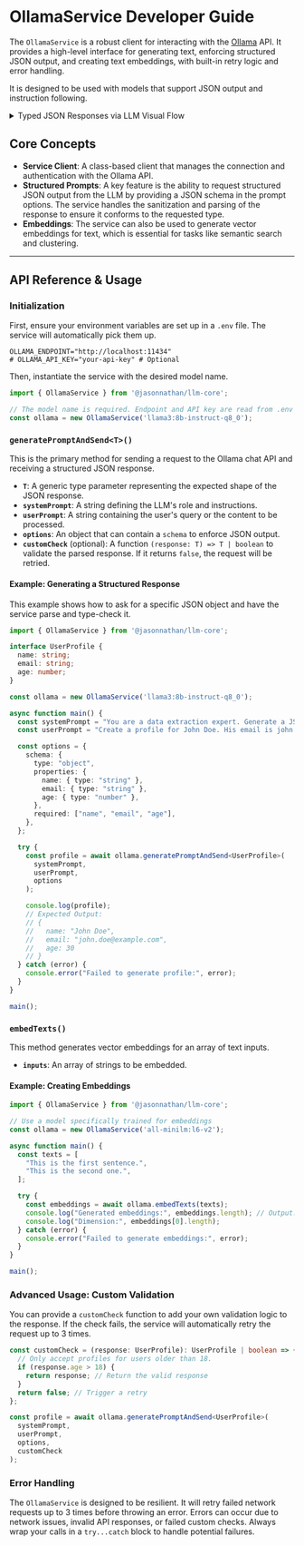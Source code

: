 # OllamaService Developer Guide

The `OllamaService` is a robust client for interacting with the [Ollama](https://ollama.com/) API. It provides a high-level interface for generating text, enforcing structured JSON output, and creating text embeddings, with built-in retry logic and error handling.

It is designed to be used with models that support JSON output and instruction following.

<details>
<summary>Typed JSON Responses via LLM Visual Flow</summary>

```mermaid
sequenceDiagram
    participant Client
    participant OllamaService
    participant OllamaAPI

    Client->>OllamaService: generatePromptAndSend(prompt, schema)
    OllamaService->>OllamaAPI: POST /api/chat (format: 'json')
    OllamaAPI-->>OllamaService: Raw JSON Response
    OllamaService->>OllamaService: Sanitize & Parse JSON

    alt Validation Passes
        OllamaService-->>Client: Typed <T> Response
    else Validation Fails
        OllamaService->>OllamaAPI: Retry Request (up to 3x)
        OllamaAPI-->>OllamaService: New Response
        OllamaService->>OllamaService: Re-Validate
        OllamaService-->>Client: Final Response or Error
    end

```

</details>

## Core Concepts

- **Service Client**: A class-based client that manages the connection and authentication with the Ollama API.
- **Structured Prompts**: A key feature is the ability to request structured JSON output from the LLM by providing a JSON schema in the prompt options. The service handles the sanitization and parsing of the response to ensure it conforms to the requested type.
- **Embeddings**: The service can also be used to generate vector embeddings for text, which is essential for tasks like semantic search and clustering.

---

## API Reference & Usage

### Initialization

First, ensure your environment variables are set up in a `.env` file. The service will automatically pick them up.

```env
OLLAMA_ENDPOINT="http://localhost:11434"
# OLLAMA_API_KEY="your-api-key" # Optional
```

Then, instantiate the service with the desired model name.

```typescript
import { OllamaService } from '@jasonnathan/llm-core';

// The model name is required. Endpoint and API key are read from .env by default.
const ollama = new OllamaService('llama3:8b-instruct-q8_0');
```

### `generatePromptAndSend<T>()`

This is the primary method for sending a request to the Ollama chat API and receiving a structured JSON response.

- **`T`**: A generic type parameter representing the expected shape of the JSON response.
- **`systemPrompt`**: A string defining the LLM's role and instructions.
- **`userPrompt`**: A string containing the user's query or the content to be processed.
- **`options`**: An object that can contain a `schema` to enforce JSON output.
- **`customCheck`** (optional): A function `(response: T) => T | boolean` to validate the parsed response. If it returns `false`, the request will be retried.

#### Example: Generating a Structured Response

This example shows how to ask for a specific JSON object and have the service parse and type-check it.

```typescript
import { OllamaService } from '@jasonnathan/llm-core';

interface UserProfile {
  name: string;
  email: string;
  age: number;
}

const ollama = new OllamaService('llama3:8b-instruct-q8_0');

async function main() {
  const systemPrompt = "You are a data extraction expert. Generate a JSON object from the user's text.";
  const userPrompt = "Create a profile for John Doe. His email is john.doe@example.com and he is 30 years old.";

  const options = {
    schema: {
      type: "object",
      properties: {
        name: { type: "string" },
        email: { type: "string" },
        age: { type: "number" },
      },
      required: ["name", "email", "age"],
    },
  };

  try {
    const profile = await ollama.generatePromptAndSend<UserProfile>(
      systemPrompt,
      userPrompt,
      options
    );

    console.log(profile);
    // Expected Output:
    // {
    //   name: "John Doe",
    //   email: "john.doe@example.com",
    //   age: 30
    // }
  } catch (error) {
    console.error("Failed to generate profile:", error);
  }
}

main();
```

### `embedTexts()`

This method generates vector embeddings for an array of text inputs.

- **`inputs`**: An array of strings to be embedded.

#### Example: Creating Embeddings

```typescript
import { OllamaService } from '@jasonnathan/llm-core';

// Use a model specifically trained for embeddings
const ollama = new OllamaService('all-minilm:l6-v2');

async function main() {
  const texts = [
    "This is the first sentence.",
    "This is the second one.",
  ];

  try {
    const embeddings = await ollama.embedTexts(texts);
    console.log("Generated embeddings:", embeddings.length); // Output: 2
    console.log("Dimension:", embeddings[0].length);
  } catch (error) {
    console.error("Failed to generate embeddings:", error);
  }
}

main();
```

### Advanced Usage: Custom Validation

You can provide a `customCheck` function to add your own validation logic to the response. If the check fails, the service will automatically retry the request up to 3 times.

```typescript
const customCheck = (response: UserProfile): UserProfile | boolean => {
  // Only accept profiles for users older than 18.
  if (response.age > 18) {
    return response; // Return the valid response
  }
  return false; // Trigger a retry
};

const profile = await ollama.generatePromptAndSend<UserProfile>(
  systemPrompt,
  userPrompt,
  options,
  customCheck
);
```

### Error Handling

The `OllamaService` is designed to be resilient. It will retry failed network requests up to 3 times before throwing an error. Errors can occur due to network issues, invalid API responses, or failed custom checks. Always wrap your calls in a `try...catch` block to handle potential failures.
